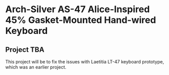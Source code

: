 # Arch-Silver AS-47 Alice-Inspired 45% Gasket-Mounted Hand-wired Keyboard

## Project TBA
This project will be to fix the issues with Laetitia LT-47 keyboard prototype, which was an earlier project.

